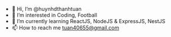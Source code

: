 - 👋 Hi, I’m @huynhdthanhtuan
- 👀 I’m interested in Coding, Football
- 🌱 I’m currently learning ReactJS, NodeJS & ExpressJS, NestJS
- 📫 How to reach me tuan40655@gmail.com

<!---
huynhdthanhtuan/huynhdthanhtuan is a ✨ special ✨ repository because its `README.md` (this file) appears on your GitHub profile.
You can click the Preview link to take a look at your changes.
--->
